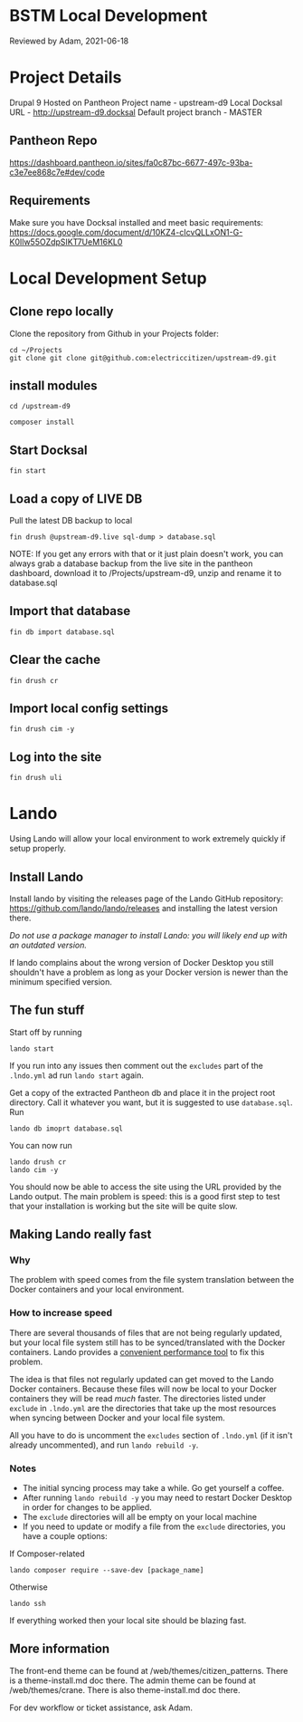 BSTM Local Development
======================

Reviewed by Adam, 2021-06-18

# Project Details

Drupal 9
Hosted on Pantheon
Project name - upstream-d9
Local Docksal URL - http://upstream-d9.docksal
Default project branch - MASTER


## Pantheon Repo

https://dashboard.pantheon.io/sites/fa0c87bc-6677-497c-93ba-c3e7ee868c7e#dev/code

## Requirements

Make sure you have Docksal installed and meet basic requirements:
https://docs.google.com/document/d/10KZ4-cIcvQLLxON1-G-K0Ilw55OZdpSIKT7UeM16KL0


# Local Development Setup

## Clone repo locally
Clone the repository from Github in your Projects folder:

```
cd ~/Projects
git clone git clone git@github.com:electriccitizen/upstream-d9.git
```

## install modules

```
cd /upstream-d9
```
```
composer install
```

## Start Docksal

```
fin start
```

## Load a copy of LIVE DB

Pull the latest DB backup to local
```
fin drush @upstream-d9.live sql-dump > database.sql

```
NOTE: If you get any errors with that or it just plain doesn't work, you can always grab a database backup from the live site in the pantheon dashboard, download it to /Projects/upstream-d9, unzip and rename it to database.sql


## Import that database
```
fin db import database.sql

```

## Clear the cache
```
fin drush cr

```

## Import local config settings
```
fin drush cim -y

```

## Log into the site
```
fin drush uli

```

# Lando
Using Lando will allow your local environment to work extremely quickly if setup properly.

## Install Lando
Install lando by visiting the releases page of the Lando GitHub repository: https://github.com/lando/lando/releases and installing the latest version there.

_Do not use a package manager to install Lando: you will likely end up with an outdated version._

If lando complains about the wrong version of Docker Desktop you still shouldn't have a problem as long as your Docker version is newer than the minimum specified version.

## The fun stuff
Start off by running
```
lando start
```
If you run into any issues then comment out the `excludes` part of the `.lndo.yml` ad run `lando start` again.

Get a copy of the extracted Pantheon db and place it in the project root directory. Call it whatever you want, but it is suggested to use `database.sql`. Run
```
lando db imoprt database.sql
```

You can now run
```
lando drush cr
lando cim -y
```

You should now be able to access the site using the URL provided by the Lando output. The main problem is speed: this is a good first step to test that your installation is working but the site will be quite slow.

## Making Lando really fast

### Why
The problem with speed comes from the file system translation between the Docker containers and your local environment.

### How to increase speed
There are several thousands of files that are not being regularly updated, but your local file system still has to be synced/translated with the Docker containers. Lando provides a [convenient performance tool](https://docs.lando.dev/config/performance.html) to fix this problem.

The idea is that files not regularly updated can get moved to the Lando Docker containers. Because these files will now be local to your Docker containers they will be read _much_ faster. The directories listed under `exclude` in `.lndo.yml` are the directories that take up the most resources when syncing between Docker and your local file system.

All you have to do is uncomment the `excludes` section of `.lndo.yml` (if it isn't already uncommented), and run `lando rebuild -y`.

### Notes

 - The initial syncing process may take a while. Go get yourself a coffee.
 - After running `lando rebuild -y` you may need to restart Docker Desktop in order for changes to be applied.
 - The `exclude` directories will all be empty on your local machine
 - If you need to update or modify a file from the `exclude` directories, you have a couple options:

 If Composer-related
 ```
lando composer require --save-dev [package_name]
 ```

Otherwise
```
lando ssh
```

If everything worked then your local site should be blazing fast.


## More information
The front-end theme can be found at /web/themes/citizen_patterns.  There is a theme-install.md doc there.
The admin theme can be found at /web/themes/crane.  There is also theme-install.md doc there.

For dev workflow or ticket assistance, ask Adam.

